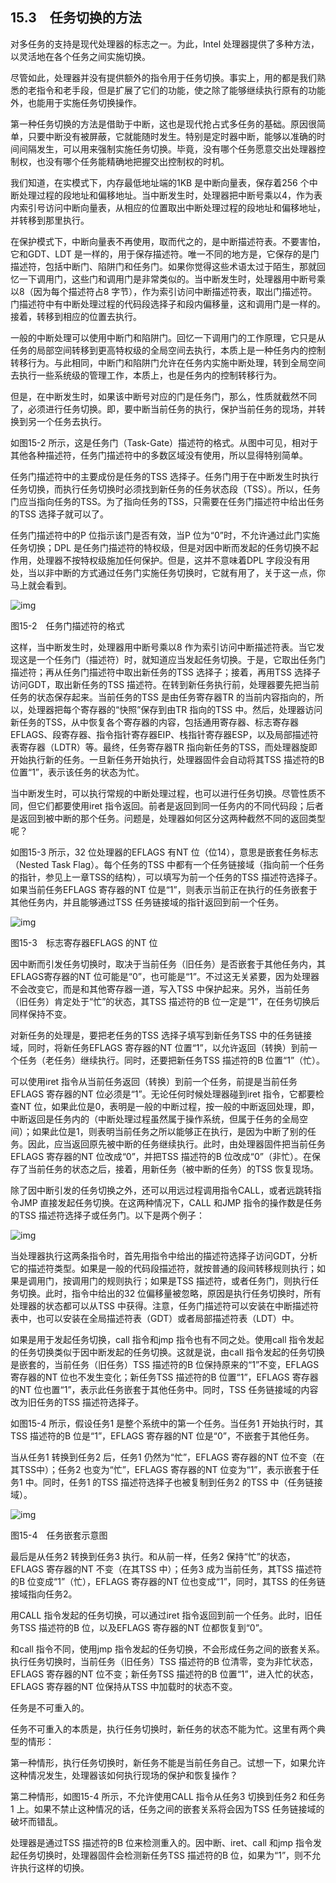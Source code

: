    

## 15.3　任务切换的方法

对多任务的支持是现代处理器的标志之一。为此，Intel 处理器提供了多种方法，以灵活地在各个任务之间实施切换。

尽管如此，处理器并没有提供额外的指令用于任务切换。事实上，用的都是我们熟悉的老指令和老手段，但是扩展了它们的功能，使之除了能够继续执行原有的功能外，也能用于实施任务切换操作。

第一种任务切换的方法是借助于中断，这也是现代抢占式多任务的基础。原因很简单，只要中断没有被屏蔽，它就能随时发生。特别是定时器中断，能够以准确的时间间隔发生，可以用来强制实施任务切换。毕竟，没有哪个任务愿意交出处理器控制权，也没有哪个任务能精确地把握交出控制权的时机。

我们知道，在实模式下，内存最低地址端的1KB 是中断向量表，保存着256 个中断处理过程的段地址和偏移地址。当中断发生时，处理器把中断号乘以4，作为表内索引号访问中断向量表，从相应的位置取出中断处理过程的段地址和偏移地址，并转移到那里执行。

在保护模式下，中断向量表不再使用，取而代之的，是中断描述符表。不要害怕，它和GDT、LDT 是一样的，用于保存描述符。唯一不同的地方是，它保存的是门描述符，包括中断门、陷阱门和任务门。如果你觉得这些术语太过于陌生，那就回忆一下调用门，这些门和调用门是非常类似的。当中断发生时，处理器用中断号乘以8（因为每个描述符占8 字节），作为索引访问中断描述符表，取出门描述符。门描述符中有中断处理过程的代码段选择子和段内偏移量，这和调用门是一样的。接着，转移到相应的位置去执行。

一般的中断处理可以使用中断门和陷阱门。回忆一下调用门的工作原理，它只是从任务的局部空间转移到更高特权级的全局空间去执行，本质上是一种任务内的控制转移行为。与此相同，中断门和陷阱门允许在任务内实施中断处理，转到全局空间去执行一些系统级的管理工作，本质上，也是任务内的控制转移行为。

但是，在中断发生时，如果该中断号对应的门是任务门，那么，性质就截然不同了，必须进行任务切换。即，要中断当前任务的执行，保护当前任务的现场，并转换到另一个任务去执行。

如图15-2 所示，这是任务门（Task-Gate）描述符的格式。从图中可见，相对于其他各种描述符，任务门描述符中的多数区域没有使用，所以显得特别简单。

任务门描述符中的主要成份是任务的TSS 选择子。任务门用于在中断发生时执行任务切换，而执行任务切换时必须找到新任务的任务状态段（TSS）。所以，任务门应当指向任务的TSS。为了指向任务的TSS，只需要在任务门描述符中给出任务的TSS 选择子就可以了。

任务门描述符中的P 位指示该门是否有效，当P 位为“0”时，不允许通过此门实施任务切换；DPL 是任务门描述符的特权级，但是对因中断而发起的任务切换不起作用，处理器不按特权级施加任何保护。但是，这并不意味着DPL 字段没有用处，当以非中断的方式通过任务门实施任务切换时，它就有用了，关于这一点，你马上就会看到。

![img](../0-Assets/Epubook/x86汇编语言从实模式到保护模式_李忠_等_Z_Library/images/00651.jpeg)

图15-2　任务门描述符的格式

这样，当中断发生时，处理器用中断号乘以8 作为索引访问中断描述符表。当它发现这是一个任务门（描述符）时，就知道应当发起任务切换。于是，它取出任务门描述符；再从任务门描述符中取出新任务的TSS 选择子；接着，再用TSS 选择子访问GDT，取出新任务的TSS 描述符。在转到新任务执行前，处理器要先把当前任务的状态保存起来。当前任务的TSS 是由任务寄存器TR 的当前内容指向的，所以，处理器把每个寄存器的“快照”保存到由TR 指向的TSS 中。然后，处理器访问新任务的TSS，从中恢复各个寄存器的内容，包括通用寄存器、标志寄存器EFLAGS、段寄存器、指令指针寄存器EIP、栈指针寄存器ESP，以及局部描述符表寄存器（LDTR）等。最终，任务寄存器TR 指向新任务的TSS，而处理器旋即开始执行新的任务。一旦新任务开始执行，处理器固件会自动将其TSS 描述符的B 位置“1”，表示该任务的状态为忙。

当中断发生时，可以执行常规的中断处理过程，也可以进行任务切换。尽管性质不同，但它们都要使用iret 指令返回。前者是返回到同一任务内的不同代码段；后者是返回到被中断的那个任务。问题是，处理器如何区分这两种截然不同的返回类型呢？

如图15-3 所示，32 位处理器的EFLAGS 有NT 位（位14），意思是嵌套任务标志（Nested Task Flag）。每个任务的TSS 中都有一个任务链接域（指向前一个任务的指针，参见上一章TSS的结构），可以填写为前一个任务的TSS 描述符选择子。如果当前任务EFLAGS 寄存器的NT 位是“1”，则表示当前正在执行的任务嵌套于其他任务内，并且能够通过TSS 任务链接域的指针返回到前一个任务。

![img](../0-Assets/Epubook/x86汇编语言从实模式到保护模式_李忠_等_Z_Library/images/00652.jpeg)

图15-3　标志寄存器EFLAGS 的NT 位

因中断而引发任务切换时，取决于当前任务（旧任务）是否嵌套于其他任务内，其EFLAGS寄存器的NT 位可能是“0”，也可能是“1”。不过这无关紧要，因为处理器不会改变它，而是和其他寄存器一道，写入TSS 中保护起来。另外，当前任务（旧任务）肯定处于“忙”的状态，其TSS 描述符的B 位一定是“1”，在任务切换后同样保持不变。

对新任务的处理是，要把老任务的TSS 选择子填写到新任务TSS 中的任务链接域，同时，将新任务EFLAGS 寄存器的NT 位置“1”，以允许返回（转换）到前一个任务（老任务）继续执行。同时，还要把新任务TSS 描述符的B 位置“1”（忙）。

可以使用iret 指令从当前任务返回（转换）到前一个任务，前提是当前任务EFLAGS 寄存器的NT 位必须是“1”。无论任何时候处理器碰到iret 指令，它都要检查NT 位，如果此位是0，表明是一般的中断过程，按一般的中断返回处理，即，中断返回是任务内的（中断处理过程虽然属于操作系统，但属于任务的全局空间）；如果此位是1，则表明当前任务之所以能够正在执行，是因为中断了别的任务。因此，应当返回原先被中断的任务继续执行。此时，由处理器固件把当前任务EFLAGS 寄存器的NT 位改成“0”，并把TSS 描述符的B 位改成“0”（非忙）。在保存了当前任务的状态之后，接着，用新任务（被中断的任务）的TSS 恢复现场。

除了因中断引发的任务切换之外，还可以用远过程调用指令CALL，或者远跳转指令JMP 直接发起任务切换。在这两种情况下，CALL 和JMP 指令的操作数是任务的TSS 描述符选择子或任务门。以下是两个例子：

![img](../0-Assets/Epubook/x86汇编语言从实模式到保护模式_李忠_等_Z_Library/images/00653.jpeg)

当处理器执行这两条指令时，首先用指令中给出的描述符选择子访问GDT，分析它的描述符类型。如果是一般的代码段描述符，就按普通的段间转移规则执行；如果是调用门，按调用门的规则执行；如果是TSS 描述符，或者任务门，则执行任务切换。此时，指令中给出的32 位偏移量被忽略，原因是执行任务切换时，所有处理器的状态都可以从TSS 中获得。注意，任务门描述符可以安装在中断描述符表中，也可以安装在全局描述符表（GDT）或者局部描述符表（LDT）中。

如果是用于发起任务切换，call 指令和jmp 指令也有不同之处。使用call 指令发起的任务切换类似于因中断发起的任务切换。这就是说，由call 指令发起的任务切换是嵌套的，当前任务（旧任务）TSS 描述符的B 位保持原来的“1”不变，EFLAGS 寄存器的NT 位也不发生变化；新任务TSS 描述符的B 位置“1”，EFLAGS 寄存器的NT 位也置“1”，表示此任务嵌套于其他任务中。同时，TSS 任务链接域的内容改为旧任务的TSS 描述符选择子。

如图15-4 所示，假设任务1 是整个系统中的第一个任务。当任务1 开始执行时，其TSS 描述符的B 位是“1”，EFLAGS 寄存器的NT 位是“0”，不嵌套于其他任务。

当从任务1 转换到任务2 后，任务1 仍然为“忙”，EFLAGS 寄存器的NT 位不变（在其TSS中）；任务2 也变为“忙”，EFLAGS 寄存器的NT 位变为“1”，表示嵌套于任务1 中。同时，任务1 的TSS 描述符选择子也被复制到任务2 的TSS 中（任务链接域）。

![img](../0-Assets/Epubook/x86汇编语言从实模式到保护模式_李忠_等_Z_Library/images/00654.jpeg)

图15-4　任务嵌套示意图

最后是从任务2 转换到任务3 执行。和从前一样，任务2 保持“忙”的状态，EFLAGS 寄存器的NT 不变（在其TSS 中）；任务3 成为当前任务，其TSS 描述符的B 位变成“1”（忙），EFLAGS 寄存器的NT 位也变成“1”，同时，其TSS 的任务链接域指向任务2。

用CALL 指令发起的任务切换，可以通过iret 指令返回到前一个任务。此时，旧任务TSS 描述符的B 位，以及EFLAGS 寄存器的NT 位都恢复到“0”。

和call 指令不同，使用jmp 指令发起的任务切换，不会形成任务之间的嵌套关系。执行任务切换时，当前任务（旧任务）TSS 描述符的B 位清零，变为非忙状态，EFLAGS 寄存器的NT 位不变；新任务TSS 描述符的B 位置“1”，进入忙的状态，EFLAGS 寄存器的NT 位保持从TSS 中加载时的状态不变。

任务是不可重入的。

任务不可重入的本质是，执行任务切换时，新任务的状态不能为忙。这里有两个典型的情形：

第一种情形，执行任务切换时，新任务不能是当前任务自己。试想一下，如果允许这种情况发生，处理器该如何执行现场的保护和恢复操作？

第二种情形，如图15-4 所示，不允许使用CALL 指令从任务3 切换到任务2 和任务1 上。如果不禁止这种情况的话，任务之间的嵌套关系将会因为TSS 任务链接域的破坏而错乱。

处理器是通过TSS 描述符的B 位来检测重入的。因中断、iret、call 和jmp 指令发起任务切换时，处理器固件会检测新任务TSS 描述符的B 位，如果为“1”，则不允许执行这样的切换。